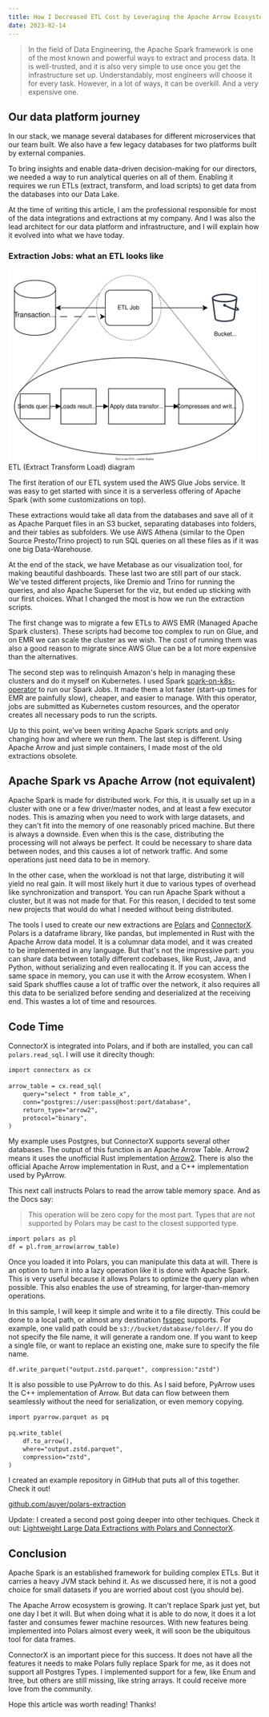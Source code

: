 ```yaml
---
title: How I Decreased ETL Cost by Leveraging the Apache Arrow Ecosystem
date: 2023-02-14
---
```


> In the field of Data Engineering, the Apache Spark framework is one of the most known and powerful ways to extract and process data.
> It is well-trusted, and it is also very simple to use once you get the infrastructure set up.
> Understandably, most engineers will choose it for every task.
> However, in a lot of ways, it can be overkill. And a very expensive one.

## Our data platform journey

In our stack, we manage several databases for different microservices that our team built.
We also have a few legacy databases for two platforms built by external companies.

To bring insights and enable data-driven decision-making for our directors, we needed a way to run analytical queries on all of them.
Enabling it requires we run ETLs (extract, transform, and load scripts) to get data from the databases into our Data Lake.

At the time of writing this article, I am the professional responsible for most of the data integrations and extractions at my company.
And I was also the lead architect for our data platform and infrastructure, and I will explain how it evolved into what we have today.

### Extraction Jobs: what an ETL looks like

![ETL (Extract Transform Load) diagram](./ETL_diagram.svg)
ETL (Extract Transform Load) diagram

The first iteration of our ETL system used the AWS Glue Jobs service.
It was easy to get started with since it is a serverless offering of Apache Spark (with some customizations on top).

These extractions would take all data from the databases and save all of it as Apache Parquet files in an S3 bucket, separating databases into folders, and their tables as subfolders.
We use AWS Athena (similar to the Open Source Presto/Trino project) to run SQL queries on all these files as if it was one big Data-Warehouse.

At the end of the stack, we have Metabase as our visualization tool, for making beautiful dashboards.
These last two are still part of our stack. We've tested different projects, like Dremio and Trino for running the queries, and also Apache Superset for the viz, but ended up sticking with our first choices.
What I changed the most is how we run the extraction scripts.

The first change was to migrate a few ETLs to AWS EMR (Managed Apache Spark clusters).
These scripts had become too complex to run on Glue, and on EMR we can scale the cluster as we wish.
The cost of running them was also a good reason to migrate since AWS Glue can be a lot more expensive than the alternatives.

The second step was to relinquish Amazon's help in managing these clusters and do it myself on Kubernetes.
I used Spark [spark-on-k8s-operator](https://github.com/GoogleCloudPlatform/spark-on-k8s-operator) to run our Spark Jobs.
It made them a lot faster (start-up times for EMR are painfully slow), cheaper, and easier to manage.
With this operator, jobs are submitted as Kubernetes custom resources, and the operator creates all necessary pods to run the scripts.

Up to this point, we've been writing Apache Spark scripts and only changing how and where we run them. The last step is different.
Using Apache Arrow and just simple containers, I made most of the old extractions obsolete.

## Apache Spark vs Apache Arrow (not equivalent)

Apache Spark is made for distributed work.
For this, it is usually set up in a cluster with one or a few driver/master nodes, and at least a few executor nodes.
This is amazing when you need to work with large datasets, and they can't fit into the memory of one reasonably priced machine.
But there is always a downside. Even when this is the case, distributing the processing will not always be perfect.
It could be necessary to share data between nodes, and this causes a lot of network traffic.
And some operations just need data to be in memory.

In the other case, when the workload is not that large, distributing it will yield no real gain.
It will most likely hurt it due to various types of overhead like synchronization and transport.
You can run Apache Spark without a cluster, but it was not made for that.
For this reason, I decided to test some new projects that would do what I needed without being distributed.

The tools I used to create our new extractions are [Polars](https://www.pola.rs/) and [ConnectorX](https://github.com/sfu-db/connector-x).
Polars is a dataframe library, like pandas, but implemented in Rust with the Apache Arrow data model.
It is a columnar data model, and it was created to be implemented in any language.
But that's not the impressive part: you can share data between totally different codebases, like Rust, Java, and Python, without serializing and even reallocating it.
If you can access the same space in memory, you can use it with the Arrow ecosystem.
When I said Spark shuffles cause a lot of traffic over the network, it also requires all this data to be serialized before sending and deserialized at the receiving end.
This wastes a lot of time and resources.

## Code Time

ConnectorX is integrated into Polars, and if both are installed, you can call `polars.read_sql`.
I will use it direclty though:

```
import connectorx as cx

arrow_table = cx.read_sql(
    query="select * from table_x",
    conn="postgres://user:pass@host:port/database",
    return_type="arrow2",
    protocol="binary",
)

```

My example uses Postgres, but ConnectorX supports several other databases.
The output of this function is an Apache Arrow Table.
Arrow2 means it uses the unofficial Rust implementation [Arrow2](https://github.com/jorgecarleitao/arrow2).
There is also the official Apache Arrow implementation in Rust, and a C++ implementation used by PyArrow.

This next call instructs Polars to read the arrow table memory space. And as the Docs say:

> This operation will be zero copy for the most part.
> Types that are not supported by Polars may be cast to the closest supported type.

```
import polars as pl
df = pl.from_arrow(arrow_table)
```

Once you loaded it into Polars, you can manipulate this data at will.
There is an option to turn it into a lazy operation like it is done with Apache Spark.
This is very useful because it allows Polars to optimize the query plan when possible.
This also enables the use of streaming, for larger-than-memory operations.

In this sample, I will keep it simple and write it to a file directly.
This could be done to a local path, or almost any destination [fsspec](https://filesystem-spec.readthedocs.io/en/latest/) supports.
For example, one valid path could be `s3://bucket/database/folder/`.
If you do not specify the file name, it will generate a random one. If you want to keep a single file, or want to replace an existing one, make sure to specify the file name.

```
df.write_parquet("output.zstd.parquet", compression:"zstd")
```

It is also possible to use PyArrow to do this.
As I said before, PyArrow uses the C++ implementation of Arrow.
But data can flow between them seamlessly without the need for serialization, or even memory copying.

```
import pyarrow.parquet as pq

pq.write_table(
    df.to_arrow(),
    where="output.zstd.parquet",
    compression="zstd",
)
```

I created an example repository in GitHub that puts all of this together. Check it out!

[github.com/auyer/polars-extraction](https://github.com/auyer/polars-extraction)

Update: I created a second post going deeper into other techiques. Check it out: [Lightweight Large Data Extractions with Polars and ConnectorX](https://rcpassos.me/post/lightweight-large-etls-with-polars-connectorx).

## Conclusion

Apache Spark is an established framework for building complex ETLs.
But it carries a heavy JVM stack behind it.
As we discussed here, it is not a good choice for small datasets if you are worried about cost (you should be).

The Apache Arrow ecosystem is growing.
It can't replace Spark just yet, but one day I bet it will.
But when doing what it is able to do now, it does it a lot faster and consumes fewer machine resources.
With new features being implemented into Polars almost every week, it will soon be the ubiquitous tool for data frames.

ConnectorX is an important piece for this success. It does not have all the features it needs to make Polars fully replace Spark for me, as it does not support all Postgres Types.
I implemented support for a few, like Enum and ltree, but others are still missing, like string arrays. It could receive more love from the community.

Hope this article was worth reading! Thanks!
